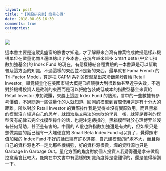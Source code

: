 ```yaml
---
layout: post
title: "【美股研究室】簡易心得"
date: 2018-08-05 16:30
comments: true
categories: 
---
```

![](https://cdn-images-1.medium.com/max/2400/1*Lz05sDP3bwrKQZPs7nqyEA@2x.jpeg)

這本書主要是追蹤吳盛富的臉書才知道，才了解原來台灣有像葉怡成教授這樣非機構單位在做量化而且還匯總出了多本書。在現今越來越多 Smart Beta
(中文叫指數加強基金)的 Index Fund 的現在，有這樣總結各種實驗的一本書算是可以幫助普及這方面的知識。不過這樣的東西並不是新的東西，最早就有 Fama
French 的 Tri-Factor Model，算是把 CAPM 系列的模型拿出來冷飯熱炒賣給 Retail
Investor。畢竟純量化在美國市場大概是已經競爭大到很難做甚至近乎失效，不過對於機構投資人是微利的東西而是可以把他包裝成低成本的指數型基金來賣給
Retail Investor 來加減賺，來趕上這股 Index Fund
的熱潮。書中的一些數據有參考價值，不過問過一些做量化的人就知道，回測的模型到實際使用還是有十分大的距離。所以對於 Retail Investor
的實際操作我是覺得並沒有實際效用，而且黑箱的模型沒有經過自己的思考，就跟海龜交易法的失敗的學員一樣，就算是獲利的模型沒有紀律去完全找模型操作的話，也是注定虧損的。黑箱模型對於心理博弈並沒有任何幫助，甚至是有害的。中國的
A 股也許指數加強還是有效的，但如果只是想做美股的話已經有一大堆便宜的 Smart Beta Index Fund 可以買了，覺得照市值加權的 Index
Fund 不好的話已經有許多選擇，自己建模型的好處不大，而且你自己的資料源也不一定比那些機構強，好的資料源很貴，爛的資料源也只是 Garbage In
Garbage Out。量化方面的角度對於個人投資人我覺得還是拿來做風控意義會比較大。能夠在中文書中有這樣的知識角度算是蠻難得的，還是值得稱讚一下。
